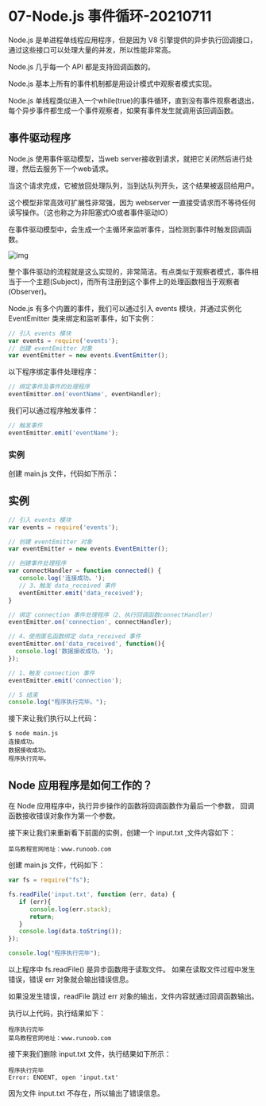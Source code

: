 # 07-Node.js 事件循环-20210711

Node.js 是单进程单线程应用程序，但是因为 V8 引擎提供的异步执行回调接口，通过这些接口可以处理大量的并发，所以性能非常高。

Node.js 几乎每一个 API 都是支持回调函数的。

Node.js 基本上所有的事件机制都是用设计模式中观察者模式实现。

Node.js 单线程类似进入一个while(true)的事件循环，直到没有事件观察者退出，每个异步事件都生成一个事件观察者，如果有事件发生就调用该回调函数。

## 事件驱动程序

Node.js 使用事件驱动模型，当web server接收到请求，就把它关闭然后进行处理，然后去服务下一个web请求。

当这个请求完成，它被放回处理队列，当到达队列开头，这个结果被返回给用户。

这个模型非常高效可扩展性非常强，因为 webserver 一直接受请求而不等待任何读写操作。（这也称之为非阻塞式IO或者事件驱动IO）

在事件驱动模型中，会生成一个主循环来监听事件，当检测到事件时触发回调函数。



![img](https://www.runoob.com/wp-content/uploads/2015/09/event_loop.jpg)

整个事件驱动的流程就是这么实现的，非常简洁。有点类似于观察者模式，事件相当于一个主题(Subject)，而所有注册到这个事件上的处理函数相当于观察者(Observer)。

Node.js 有多个内置的事件，我们可以通过引入 events 模块，并通过实例化 EventEmitter 类来绑定和监听事件，如下实例：

```js
// 引入 events 模块
var events = require('events');
// 创建 eventEmitter 对象
var eventEmitter = new events.EventEmitter();
```

以下程序绑定事件处理程序：

```js
// 绑定事件及事件的处理程序
eventEmitter.on('eventName', eventHandler);
```

我们可以通过程序触发事件：

```js
// 触发事件
eventEmitter.emit('eventName');
```

### 实例

创建 main.js 文件，代码如下所示：

## 实例

```js
// 引入 events 模块
var events = require('events');

// 创建 eventEmitter 对象
var eventEmitter = new events.EventEmitter();

// 创建事件处理程序
var connectHandler = function connected() {   
   console.log('连接成功。');     
   // 3、触发 data_received 事件
   eventEmitter.emit('data_received'); 
}

// 绑定 connection 事件处理程序（2、执行回调函数connectHandler）
eventEmitter.on('connection', connectHandler);

// 4、使用匿名函数绑定 data_received 事件 
eventEmitter.on('data_received', function(){   
  console.log('数据接收成功。'); 
});

// 1、触发 connection 事件  
eventEmitter.emit('connection');

// 5 结束
console.log("程序执行完毕。");
```

接下来让我们执行以上代码：

```
$ node main.js
连接成功。
数据接收成功。
程序执行完毕。
```



## Node 应用程序是如何工作的？

在 Node 应用程序中，执行异步操作的函数将回调函数作为最后一个参数， 回调函数接收错误对象作为第一个参数。

接下来让我们来重新看下前面的实例，创建一个 input.txt ,文件内容如下：

```
菜鸟教程官网地址：www.runoob.com
```

创建 main.js 文件，代码如下：

```js
var fs = require("fs");

fs.readFile('input.txt', function (err, data) {
   if (err){
      console.log(err.stack);
      return;
   }
   console.log(data.toString());
});

console.log("程序执行完毕");
```

以上程序中 fs.readFile() 是异步函数用于读取文件。 如果在读取文件过程中发生错误，错误 err 对象就会输出错误信息。

如果没发生错误，readFile 跳过 err 对象的输出，文件内容就通过回调函数输出。

执行以上代码，执行结果如下：

```
程序执行完毕
菜鸟教程官网地址：www.runoob.com
```

接下来我们删除 input.txt 文件，执行结果如下所示：

```
程序执行完毕
Error: ENOENT, open 'input.txt'
```

因为文件 input.txt 不存在，所以输出了错误信息。

